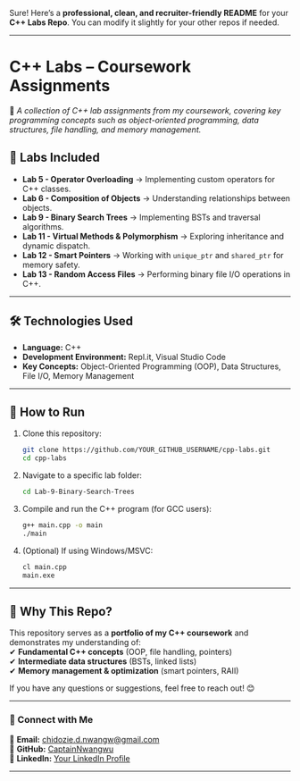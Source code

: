 Sure! Here’s a **professional, clean, and recruiter-friendly README** for your **C++ Labs Repo**. You can modify it slightly for your other repos if needed.  

---

# **C++ Labs – Coursework Assignments**  
📌 *A collection of C++ lab assignments from my coursework, covering key programming concepts such as object-oriented programming, data structures, file handling, and memory management.*  

## **📂 Labs Included**
- **Lab 5 - Operator Overloading** → Implementing custom operators for C++ classes.  
- **Lab 6 - Composition of Objects** → Understanding relationships between objects.  
- **Lab 9 - Binary Search Trees** → Implementing BSTs and traversal algorithms.  
- **Lab 11 - Virtual Methods & Polymorphism** → Exploring inheritance and dynamic dispatch.  
- **Lab 12 - Smart Pointers** → Working with `unique_ptr` and `shared_ptr` for memory safety.  
- **Lab 13 - Random Access Files** → Performing binary file I/O operations in C++.  

---

## **🛠️ Technologies Used**
- **Language:** C++  
- **Development Environment:** Repl.it, Visual Studio Code  
- **Key Concepts:** Object-Oriented Programming (OOP), Data Structures, File I/O, Memory Management  

---

## **📜 How to Run**
1. Clone this repository:  
   ```bash
   git clone https://github.com/YOUR_GITHUB_USERNAME/cpp-labs.git
   cd cpp-labs
   ```
2. Navigate to a specific lab folder:  
   ```bash
   cd Lab-9-Binary-Search-Trees
   ```
3. Compile and run the C++ program (for GCC users):  
   ```bash
   g++ main.cpp -o main
   ./main
   ```
4. (Optional) If using Windows/MSVC:  
   ```bash
   cl main.cpp
   main.exe
   ```

---

## **📌 Why This Repo?**
This repository serves as a **portfolio of my C++ coursework** and demonstrates my understanding of:  
✔ **Fundamental C++ concepts** (OOP, file handling, pointers)  
✔ **Intermediate data structures** (BSTs, linked lists)  
✔ **Memory management & optimization** (smart pointers, RAII)  

If you have any questions or suggestions, feel free to reach out! 😊  

---

### **🔗 Connect with Me**
📧 **Email:** chidozie.d.nwangw@gmail.com  
🔗 **GitHub:** [CaptainNwangwu](https://github.com/CaptainNwangwu)  
🔗 **LinkedIn:** [Your LinkedIn Profile](https://www.linkedin.com/in/chidozie-cj-daniel-nwangwu-169527246/)  

---
